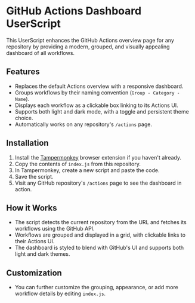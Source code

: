 # GitHub Actions Dashboard UserScript

This UserScript enhances the GitHub Actions overview page for any repository by providing a modern, grouped, and visually appealing dashboard of all workflows.

## Features
- Replaces the default Actions overview with a responsive dashboard.
- Groups workflows by their naming convention (`Group - Category - Name`).
- Displays each workflow as a clickable box linking to its Actions UI.
- Supports both light and dark mode, with a toggle and persistent theme choice.
- Automatically works on any repository's `/actions` page.

## Installation
1. Install the [Tampermonkey](https://www.tampermonkey.net/) browser extension if you haven't already.
2. Copy the contents of `index.js` from this repository.
3. In Tampermonkey, create a new script and paste the code.
4. Save the script.
5. Visit any GitHub repository's `/actions` page to see the dashboard in action.

## How it Works
- The script detects the current repository from the URL and fetches its workflows using the GitHub API.
- Workflows are grouped and displayed in a grid, with clickable links to their Actions UI.
- The dashboard is styled to blend with GitHub's UI and supports both light and dark themes.

## Customization
- You can further customize the grouping, appearance, or add more workflow details by editing `index.js`.
